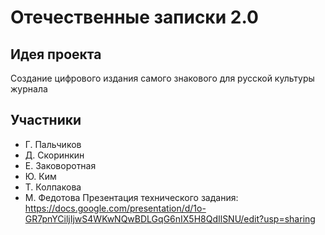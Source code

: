 # Отечественные записки 2.0
## Идея проекта
Создание цифрового издания самого знакового для русской культуры журнала

## Участники
* Г. Пальчиков
* Д. Скоринкин
* Е. Заковоротная
* Ю. Ким
* Т. Колпакова
* М. Федотова
Презентация технического задания: https://docs.google.com/presentation/d/1o-GR7pnYCiljIjwS4WKwNQwBDLGqG6nIX5H8QdIlSNU/edit?usp=sharing


